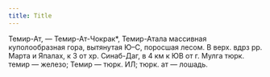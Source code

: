 ```yaml
---
title: Title
---
```


Темир-Ат, — Темир-Ат-Чокрак*, Темир-Атала массивная куполообразная гора,
вытянутая Ю–С, поросшая лесом. В верх. вдрз рр. Марта и Япалах, к З от хр.
Синаб-Даг, в 4 км к ЮВ от г. Мулга тюрк. темир — железо; Темир — тюрк. ИЛ; тюрк.
ат — лошадь.
